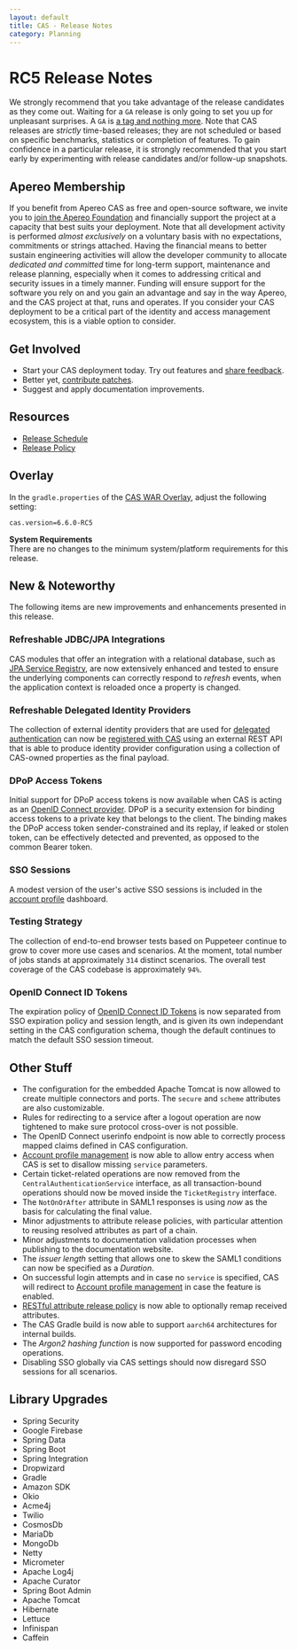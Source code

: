 ```yaml
---
layout: default
title: CAS - Release Notes
category: Planning
---
```


# RC5 Release Notes

We strongly recommend that you take advantage of the release candidates as they come out. Waiting for a `GA` release is only going to set
you up for unpleasant surprises. A `GA` is [a tag and nothing more](https://apereo.github.io/2017/03/08/the-myth-of-ga-rel/). Note 
that CAS releases are *strictly* time-based releases; they are not scheduled or based on specific benchmarks, statistics 
or completion of features. To gain confidence in a particular release, it is strongly recommended that you start 
early by experimenting with release candidates and/or follow-up snapshots.

## Apereo Membership

If you benefit from Apereo CAS as free and open-source software, we invite you
to [join the Apereo Foundation](https://www.apereo.org/content/apereo-membership)
and financially support the project at a capacity that best suits your deployment. Note that all development activity is performed
*almost exclusively* on a voluntary basis with no expectations, commitments or strings attached. Having the financial means to better
sustain engineering activities will allow the developer community to allocate *dedicated and committed* time for long-term support,
maintenance and release planning, especially when it comes to addressing critical and security issues in a timely manner. Funding will
ensure support for the software you rely on and you gain an advantage and say in the way Apereo, and the CAS project at that, runs and
operates. If you consider your CAS deployment to be a critical part of the identity and access management ecosystem, this is a viable option
to consider.

## Get Involved

- Start your CAS deployment today. Try out features and [share feedback](/cas/Mailing-Lists.html).
- Better yet, [contribute patches](/cas/developer/Contributor-Guidelines.html).
- Suggest and apply documentation improvements.

## Resources

- [Release Schedule](https://github.com/apereo/cas/milestones)
- [Release Policy](/cas/developer/Release-Policy.html)

## Overlay

In the `gradle.properties` of the [CAS WAR Overlay](../installation/WAR-Overlay-Installation.html), adjust the following setting:

```properties
cas.version=6.6.0-RC5
```

<div class="alert alert-info">
<strong>System Requirements</strong><br/>There are no changes to the minimum system/platform requirements for this release.
</div>

## New & Noteworthy

The following items are new improvements and enhancements presented in this release.

### Refreshable JDBC/JPA Integrations

CAS modules that offer an integration with a relational database, such as [JPA Service Registry](../services/JPA-Service-Management.html), 
are now extensively enhanced and tested to ensure the underlying components can correctly respond to *refresh* events, when 
the application context is reloaded once a property is changed.

### Refreshable Delegated Identity Providers

The collection of external identity providers that are used for [delegated authentication](../integration/Delegate-Authentication.html)
can now be [registered with CAS](../integration/Delegate-Authentication-Provider-Registration.html) using an external 
REST API that is able to produce identity provider configuration using a collection of CAS-owned properties as the final payload.
    
### DPoP Access Tokens

Initial support for DPoP access tokens is now available when CAS is acting as an [OpenID Connect provider](../authentication/OIDC-Authentication.html).
DPoP is a security extension for binding access tokens to a private key that belongs to the client. The binding makes the DPoP 
access token sender-constrained and its replay, if leaked or stolen token, can be effectively detected and prevented, as opposed to the common Bearer token.

### SSO Sessions

A modest version of the user's active SSO sessions is included in 
the [account profile](../registration/Account-Management-Overview.html) dashboard.

### Testing Strategy

The collection of end-to-end browser tests based on Puppeteer continue to grow to cover
more use cases and scenarios. At the moment, total number of jobs stands at approximately `314` distinct
scenarios. The overall test coverage of the CAS codebase is approximately `94%`.

### OpenID Connect ID Tokens

The expiration policy of [OpenID Connect ID Tokens](../authentication/OIDC-Authentication-TokenExpirationPolicy.html)
is now separated from SSO expiration policy and session length, and is given its own independant setting in the CAS
configuration schema, though the default continues to match the default SSO session timeout.

## Other Stuff
     
- The configuration for the embedded Apache Tomcat is now allowed to create multiple connectors and ports. The `secure` and `scheme` attributes are also 
  customizable.
- Rules for redirecting to a service after a logout operation are now tightened to make sure protocol cross-over is not possible.
- The OpenID Connect userinfo endpoint is now able to correctly process mapped claims defined in CAS configuration.
- [Account profile management](../registration/Account-Management-Overview.html) is now able to allow entry access when CAS is set to disallow missing `service` parameters.
- Certain ticket-related operations are now removed from the `CentralAuthenticationService` interface, as all transaction-bound operations should now be 
  moved inside the `TicketRegistry` interface.
- The `NotOnOrAfter` attribute in SAML1 responses is using *now* as the basis for calculating the final value.
- Minor adjustments to attribute release policies, with particular attention to reusing resolved attributes as part of a chain.
- Minor adjustments to documentation validation processes when publishing to the documentation website.
- The *issuer length* setting that allows one to skew the SAML1 conditions can now be specified as a *Duration*.
- On successful login attempts and in case no `service` is specified, CAS will redirect to [Account profile management](../registration/Account-Management-Overview.html) in case the feature is enabled.
- [RESTful attribute release policy](../integration/Attribute-Release-Policies.html) is now able to optionally remap received attributes.
- The CAS Gradle build is now able to support `aarch64` architectures for internal builds. 
- The *Argon2 hashing function* is now supported for password encoding operations.
- Disabling SSO globally via CAS settings should now disregard SSO sessions for all scenarios. 

## Library Upgrades

- Spring Security
- Google Firebase
- Spring Data
- Spring Boot
- Spring Integration
- Dropwizard
- Gradle
- Amazon SDK
- Okio
- Acme4j
- Twilio
- CosmosDb
- MariaDb
- MongoDb
- Netty
- Micrometer
- Apache Log4j
- Apache Curator
- Spring Boot Admin
- Apache Tomcat
- Hibernate
- Lettuce
- Infinispan
- Caffein

